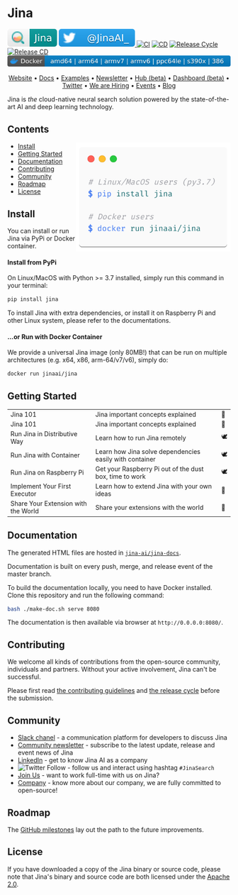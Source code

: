 # Jina

[![Jina](./.github/jina-badge.svg)](https://jina.ai)
<a href="https://twitter.com/intent/tweet?text=%F0%9F%91%8DCheck+out+Jina%3A+the+New+Open-Source+Solution+for+Neural+Information+Retrieval+%F0%9F%94%8D%40JinaAI_&url=https%3A%2F%2Fgithub.com%2Fjina-ai%2Fjina&hashtags=JinaSearch&original_referer=http%3A%2F%2Fgithub.com%2F&tw_p=tweetbutton" target="_blank">
  <img src=".github/twitter-badge.svg"
       alt="tweet button" title="👍Check out Jina: the New Open-Source Solution for Neural Information Retrieval 🔍@JinaAI_"></img>
</a>
[![CI](https://github.com/jina-ai/jina/workflows/CI/badge.svg)](https://github.com/jina-ai/jina/actions?query=workflow%3ACI)
[![CD](https://github.com/jina-ai/jina/workflows/CD/badge.svg?branch=master)](https://github.com/jina-ai/jina/actions?query=workflow%3ACD)
[![Release Cycle](https://github.com/jina-ai/jina/workflows/Release%20Cycle/badge.svg)](https://github.com/jina-ai/jina/actions?query=workflow%3A%22Release+Cycle%22)
[![Release CD](https://github.com/jina-ai/jina/workflows/Release%20CD/badge.svg)](https://github.com/jina-ai/jina/actions?query=workflow%3A%22Release+CD%22)
[![Docker](.github/docker-badge.svg)](https://hub.docker.com/r/jinaai/jina/tags)



<p align="center">
  <a href="https://jina.ai">Website</a> •
  <a href="https://docs.jina.ai">Docs</a> •
  <a href="https://docs.jina.ai">Examples</a> •
  <a href="mailto:newsletter+subscribe@jina.ai">Newsletter</a> •
  <a href="https://github.com/jina-ai/jina-hub">Hub (beta)</a> •
  <a href="https://board.jina.ai">Dashboard (beta)</a> •
  <a href="https://twitter.com/intent/tweet?text=%F0%9F%91%8DCheck+out+Jina%3A+the+New+Open-Source+Solution+for+Neural+Information+Retrieval+%F0%9F%94%8D%40JinaAI_&url=https%3A%2F%2Fgithub.com%2Fjina-ai%2Fjina&hashtags=JinaSearch&original_referer=http%3A%2F%2Fgithub.com%2F&tw_p=tweetbutton">Twitter</a> •
  <a href="https://jina.ai/jobs">We are Hiring</a> •
  <a href="https://jina.ai/events">Events</a> •
  <a href="https://blog.jina.ai">Blog</a>
</p>


Jina is *the* cloud-native neural search solution powered by the state-of-the-art AI and deep learning technology.


## Contents

<img align="right" width="350px" src="./.github/install.png" />

<!-- START doctoc generated TOC please keep comment here to allow auto update -->
<!-- DON'T EDIT THIS SECTION, INSTEAD RE-RUN doctoc TO UPDATE -->


- [Install](#install)
- [Getting Started](#getting-started)
- [Documentation](#documentation)
- [Contributing](#contributing)
- [Community](#community)
- [Roadmap](#roadmap)
- [License](#license)

<!-- END doctoc generated TOC please keep comment here to allow auto update -->

## Install

You can install or run Jina via PyPi or Docker container.

#### Install from PyPi
 
On Linux/MacOS with Python >= 3.7 installed, simply run this command in your terminal:

```bash
pip install jina
```

To install Jina with extra dependencies, or install it on Raspberry Pi and other Linux system, please refer to the documentations.

#### ...or Run with Docker Container 

We provide a universal Jina image (only 80MB!) that can be run on multiple architectures (e.g. x64, x86, arm-64/v7/v6), simply do: 

```bash
docker run jinaai/jina
```

## Getting Started

||||
|---|---|---|
| Jina 101 | Jina important concepts explained | 🐣 |
| Jina 101 | Jina important concepts explained | 🐣 |
| Run Jina in Distributive Way | Learn how to run Jina remotely | 🕊️ |
| Run Jina with Container | Learn how Jina solve dependencies easily with container | 🕊️ |
| Run Jina on Raspberry Pi | Get your Raspberry Pi out of the dust box, time to work  | 🕊️ | 
| Implement Your First Executor | Learn how to extend Jina with your own ideas | 🚀 |
| Share Your Extension with the World | Share your extensions with the world | 🚀 | 
  
## Documentation 

The generated HTML files are hosted in [`jina-ai/jina-docs`](https://github.com/jina-ai/jina-docs).

Documentation is built on every push, merge, and release event of the master branch. 
 
To build the documentation locally, you need to have Docker installed. Clone this repository and run the following command: 

```bash
bash ./make-doc.sh serve 8080
```

The documentation is then available via browser at `http://0.0.0.0:8080/`.

## Contributing

We welcome all kinds of contributions from the open-source community, individuals and partners. Without your active involvement, Jina can't be successful.

Please first read [the contributing guidelines](CONTRIBUTING.md) and [the release cycle](RELEASE.md) before the submission. 

## Community

- [Slack chanel](https://join.slack.com/t/jina-ai/shared_invite/zt-dkl7x8p0-rVCv~3Fdc3~Dpwx7T7XG8w) - a communication platform for developers to discuss Jina
- [Community newsletter](mailto:newsletter+subscribe@jina.ai) - subscribe to the latest update, release and event news of Jina
- [LinkedIn](https://www.linkedin.com/showcase/31268045/) - get to know Jina AI as a company
- ![Twitter Follow](https://img.shields.io/twitter/follow/JinaAI_?label=Follow%20%40JinaAI_&style=social) - follow us and interact using hashtag `#JinaSearch`  
- [Join Us](mailto:hr@jina.ai) - want to work full-time with us on Jina?
- [Company](https://jina.ai) - know more about our company, we are fully committed to open-source!

## Roadmap

The [GitHub milestones](https://github.com/jina-ai/jina/milestones) lay out the path to the future improvements.


## License

If you have downloaded a copy of the Jina binary or source code, please note that Jina's binary and source code are both licensed under the [Apache 2.0](LICENSE).
